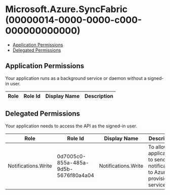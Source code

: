 # Microsoft.Azure.SyncFabric (00000014-0000-0000-c000-000000000000)
- [Application Permissions](#application-permissions)
- [Delegated Permissions](#delegated-permissions)

## Application Permissions
Your application runs as a background service or daemon without a signed-in user.

| Role | Role Id | Display Name | Description |
|---|---|---|---|

## Delegated Permissions
Your application needs to access the API as the signed-in user. 

| Role | Role Id | Display Name | Description |
|---|---|---|---|
| Notifications.Write | 0d7005c0-855a-485a-9d5b-5676f80a4a04 | Notifications.Write | To allow application to send notifications to Azure AD provisioning service |

